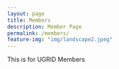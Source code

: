 ```yaml
---
layout: page
title: Members
description: Member Page
permalink: /members/
feature-img: "img/landscape2.jpeg"
---
```

This is for UGRID Members
